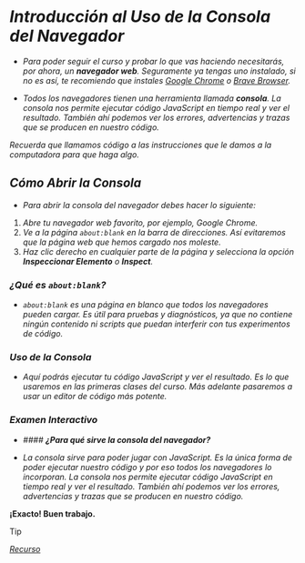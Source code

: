 <!-- Autor: Daniel Benjamin Perez Morales -->
<!-- GitHub: https://github.com/DanielBenjaminPerezMoralesDev13 -->
<!-- GitLab: https://gitlab.com/DanielBenjaminPerezMoralesDev13 -->
<!-- Correo electrónico: danielperezdev@proton.me -->

# ***Introducción al Uso de la Consola del Navegador***

- *Para poder seguir el curso y probar lo que vas haciendo necesitarás, por ahora, un **navegador web**. Seguramente ya tengas uno instalado, si no es así, te recomiendo que instales [Google Chrome](https://www.google.com/chrome/ "https://www.google.com/chrome/") o [Brave Browser](https://brave.com/es/ "https://brave.com/es/").*

- *Todos los navegadores tienen una herramienta llamada **consola**. La consola nos permite ejecutar código JavaScript en tiempo real y ver el resultado. También ahí podemos ver los errores, advertencias y trazas que se producen en nuestro código.*

*Recuerda que llamamos código a las instrucciones que le damos a la computadora para que haga algo.*

## ***Cómo Abrir la Consola***

- *Para abrir la consola del navegador debes hacer lo siguiente:*

1. *Abre tu navegador web favorito, por ejemplo, *Google Chrome*.*
2. *Ve a la página `about:blank` en la barra de direcciones. Así evitaremos que la página web que hemos cargado nos moleste.*
3. *Haz clic derecho en cualquier parte de la página y selecciona la opción **Inspeccionar Elemento** o **Inspect**.*

### ***¿Qué es `about:blank`?***

- *`about:blank` es una página en blanco que todos los navegadores pueden cargar. Es útil para pruebas y diagnósticos, ya que no contiene ningún contenido ni scripts que puedan interferir con tus experimentos de código.*

### ***Uso de la Consola***

- *Aquí podrás ejecutar tu código JavaScript y ver el resultado. Es lo que usaremos en las primeras clases del curso. Más adelante pasaremos a usar un editor de código más potente.*

### ***Examen Interactivo***

- *#### ***¿Para qué sirve la consola del navegador?****

- *La consola sirve para poder jugar con JavaScript. Es la única forma de poder ejecutar nuestro código y por eso todos los navegadores lo incorporan. La consola nos permite ejecutar código JavaScript en tiempo real y ver el resultado. También ahí podemos ver los errores, advertencias y trazas que se producen en nuestro código.*

**¡Exacto! Buen trabajo.**

> [!TIP]
> *[Recurso](https://www.aprendejavascript.dev/clase/introduccion/la-consola-del-navegador "https://www.aprendejavascript.dev/clase/introduccion/la-consola-del-navegador")*
